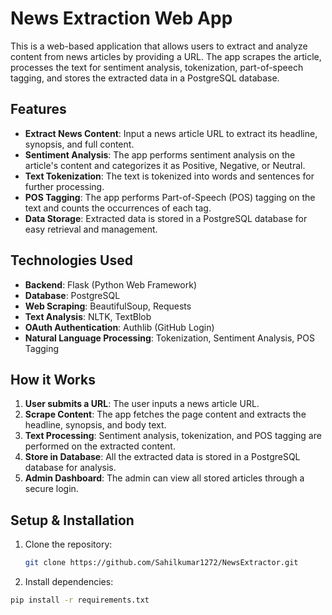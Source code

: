 # News Extraction Web App

This is a web-based application that allows users to extract and analyze content from news articles by providing a URL. The app scrapes the article, processes the text for sentiment analysis, tokenization, part-of-speech tagging, and stores the extracted data in a PostgreSQL database.

## Features

- **Extract News Content**: Input a news article URL to extract its headline, synopsis, and full content.
- **Sentiment Analysis**: The app performs sentiment analysis on the article's content and categorizes it as Positive, Negative, or Neutral.
- **Text Tokenization**: The text is tokenized into words and sentences for further processing.
- **POS Tagging**: The app performs Part-of-Speech (POS) tagging on the text and counts the occurrences of each tag.
- **Data Storage**: Extracted data is stored in a PostgreSQL database for easy retrieval and management.

## Technologies Used

- **Backend**: Flask (Python Web Framework)
- **Database**: PostgreSQL
- **Web Scraping**: BeautifulSoup, Requests
- **Text Analysis**: NLTK, TextBlob
- **OAuth Authentication**: Authlib (GitHub Login)
- **Natural Language Processing**: Tokenization, Sentiment Analysis, POS Tagging

## How it Works

1. **User submits a URL**: The user inputs a news article URL.
2. **Scrape Content**: The app fetches the page content and extracts the headline, synopsis, and body text.
3. **Text Processing**: Sentiment analysis, tokenization, and POS tagging are performed on the extracted content.
4. **Store in Database**: All the extracted data is stored in a PostgreSQL database for analysis.
5. **Admin Dashboard**: The admin can view all stored articles through a secure login.

## Setup & Installation

1. Clone the repository:
   ```bash
   git clone https://github.com/Sahilkumar1272/NewsExtractor.git

2. Install dependencies:
```bash
pip install -r requirements.txt

